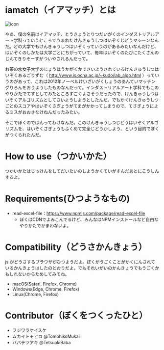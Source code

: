 
# iamatch（イアマッチ）とは
![icon](assets/images/iamatch_small.png)

やあ、僕の名前はイアマッチ、とうきょうとりつだいがくのインダストリアルアート学科っていうところでうまれたけんきゅうしつはいぞくじどうマシーンなんだ。どの大学でもけんきゅうしつはいぞくっていうのがあるみたいなんだけど、はいぞくのしかたは大学ごとにちがっていて、毎年はいぞくのたびにたくさんのじんてきりそーすがついやされるんだって。

お茶の水女子大学のじょうほうかがくかでさいようされているけんきゅうしつはいぞくあるごりずむ（ http://www.is.ocha.ac.jp/~kudo/lab_algo.html ）っていうのがあって、これは2012年ノーベルけいざいがくしょうのあんていマッチングりろんをおうようしたものなんだって。インダストリアルアート学科でもこのやりかたでてすとしてみたところすごくよさそうだったので、けんきゅうしつはいぞくアルゴリズムとしてさいようしようとしたんだ。でもかくけんきゅうしつごとのスコアやはいぞくさぎょうがてまがかかってしまうので、てさぎょうによるミスがおおきなけねんだったみたい。

そこでぼくのでばんってわけなんだ。このけんきゅうしつじどうはいぞくアルゴリズムを、はいぞくさぎょうもふくめて完全じどうかしよう、という目的でぼくがつくられたんだ。

# How to use（つかいかた）
つかいかたはじっけんをしてだいたいのしようかくていがすんだあとにこうしんするよ。

# Requirements(ひつようなもの)
- read-excel-file：https://www.npmjs.com/package/read-excel-file
  - ぼくはCDNでよみこんでるけど、みんなはNPMインストールなど自由なやりかたでかまわないよ。

# Compatibility（どうさかんきょう）
js がどうさするブラウザがひつようだよ。ぼくがうごくことがかくにんされているかんきょうはしたのとおりだよ。でもそれいがいのかんきょうでもうごくかもしれないからためしてみてね。
- macOS(Safari, Firefox, Chrome)
- Windows(Edge, Chrome, Firefox)
- Linux(Chrome, Firefox)

# Contributor（ぼくをつくったひと）
- フジワラケイスケ
- ムカイトモヒコ @TomohikoMukai
- ババテツアキ @TetsuakiBaba
